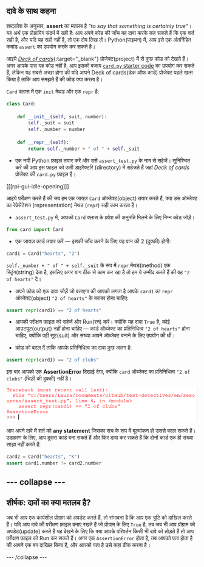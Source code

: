 ## दावे के साथ कहना

शब्दकोश के अनुसार, **assert** का मतलब है _"to say that something is certainly true"_। यह अर्थ एक प्रोग्रामिंग संदर्भ में सही है: आप अपने कोड की जाँच यह दावा करके कह सकते हैं कि एक शर्त सही है, और यदि यह सही नहीं है, तो एक दोष लिख लें। Python(पाइथन) में, आप इसे एक अंतर्निहित कमांड `assert` का उपयोग करके कर सकते है।

आइये [_Deck of cards_](https://projects.raspberrypi.org/hi-IN/projects/deck-of-cards){:target="_blank"} प्रोजेक्ट(project) में से कुछ कोड को देखते हैं। अगर आपके पास यह कोड नहीं है, आप इसकी बजाय [`card.py` starter code](resources/card.py) का उपयोग कर सकते हैं, लेकिन यह सबसे अच्छा होगा की यदि आपने Deck of cards(डेक ऑफ काडॆ) प्रोजेक्ट पहले खत्म किया है ताकि आप समझते हैं की कोड क्या करता है।

`Card` क्लास में एक `init` मेथड और एक `repr` है:

```python
class Card:

    def __init__(self, suit, number):
        self._suit = suit
        self._number = number

    def __repr__(self):
        return self._number + " of " + self._suit
```

+ एक नयी Python फ़ाइल तयार करें और उसे `assert_test.py` के नाम से सहेजें। सुनिश्चित करें की आप इस फ़ाइल को उसी डाइरैक्टरि (directory) में सहेजते हैं जहां _Deck of cards_ प्रोजेक्ट की `card.py` फ़ाइल है।

[[[rpi-gui-idle-opening]]]

आइये परीक्षण करते हैं की जब हम एक जायज़ `Card` ऑब्जेक्ट(object) तयार करते हैं, क्या उस ऑब्जेक्ट का रेप्रेसेंटेशन (representation) मेथड (`repr`) सही काम करता है।

+ `assert_test.py` में, आपको `Card` क्लास के प्रवेश की अनुमति मिलने के लिए निम्न कोड जोड़ें।

```python
from card import Card
```

+ एक जायज़ कार्ड तयार करें — इसकी जाँच करने के लिए यह पान की 2 (दुक्की) होगी:

```python
card1 = Card("hearts", "2")
```

`self._number + " of " + self._suit` के रूप में `repr` मेथड(method) एक स्ट्रिंग(string) देता है, इसलिए अगर याग ठीक से काम कर रहा है तो हम ये उम्मीद करते हैं की वह `"2 of hearts"` दे।

+ अपने कोड को एक दावा जोड़ें जो बताएगा की आपको लगता है आपके `card1` का `repr` ऑब्जेक्ट(object) `"2 of hearts"` के बराबर होना चाहिए:

```python
assert repr(card1) == "2 of hearts"
```

+ आपकी परीक्षण फ़ाइल को सहेजें और Run(रन) करें। क्योंकि यह दावा `True` है, कोई आउटपुट(output) नहीं होना चाहिए — कार्ड ऑब्जेक्ट का प्रतिनिधित्व `"2 of hearts"` होना चाहिए, क्योंकि वही सूट(suit) और संख्या आपने ऑब्जेक्ट बनाने के लिए उपयोग की थी।

+ कोड को बदल दें ताकि आपके प्रतिनिधित्व का दावा कुछ अलग है:

```python
assert repr(card1) == "2 of clubs"
```

इस बार आपको एक **AssertionError** दिखाई देगा, क्योंकि `card` ऑब्जेक्ट का प्रतिनिधित्व `"2 of clubs"` (चिड़ी की दुक्की) नहीं है।

![क्लबों के 2 नहीं](images/not-two-clubs.png)

आप अपने दावे में शर्त को **any statement** जिसका सच के रूप में मूल्यांकन हो उससे बदल सकते हैं। उदाहरण के लिए, आप दूसरा कार्ड बना सकते हैं और फिर दावा कर सकते हैं कि दोनों कार्ड एक ही संख्या साझा नहीं करते हैं:

```Python
card2 = Card("hearts", "K")
assert card1.number != card2.number
```

--- collapse ---
---
शीर्षक: दावों का क्या मतलब है?
---

जब भी आप एक कार्यशील प्रोग्राम को अपडेट करते हैं, तो संभावना है कि आप एक त्रुटि को दाखिल करते हैं। यदि आप दावे की परीक्षण फ़ाइल बनाए रखते हैं जो प्रोग्राम के लिए `True` है, तब जब भी आप प्रोग्राम को अपडेट(update) करते हैं यह देखने के लिए कि क्या आपके परिवर्तन किसी भी दावे को तोड़ते हैं तो आप परीक्षण फ़ाइल को Run कर सकते हैं। अगर एक `AssertionError` होता है, तब आपको पता होता है की आपने एक बग दाखिल किया है, और आपको पता है उसे कहां ठीक करना है।

--- /collapse ---
